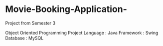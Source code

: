 # Movie-Booking-Application-
Project from Semester 3

Object Oriented Programming Project
Language : Java
Framework : Swing
Database : MySQL

